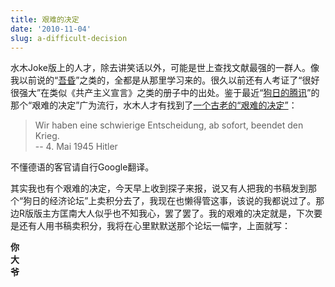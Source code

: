 ```yaml
---
title: 艰难的决定
date: '2010-11-04'
slug: a-difficult-decision
---
```


水木Joke版上的人才，除去讲笑话以外，可能是世上查找文献最强的一群人。像我以前说的“[吾昏](/cn/2010/07/married/)”之类的，全都是从那里学习来的。很久以前还有人考证了“很好很强大”在类似《共产主义宣言》之类的册子中的出处。鉴于最近“[狗日的腾讯](http://tech.sina.com.cn/i/2010-07-24/20434467150.shtml)”的那个“艰难的决定”广为流行，水木人才有找到了[一个古老的“艰难的决定”](http://www.newsmth.net/bbscon.php?bid=63&id=2578235)：

> Wir haben eine schwierige Entscheidung, ab sofort, beendet den Krieg.  
-- 4. Mai 1945 Hitler

不懂德语的客官请自行Google翻译。

其实我也有个艰难的决定，今天早上收到探子来报，说又有人把我的书稿发到那个“狗日的经济论坛”上卖积分去了，我现在也懒得管这事，该说的我都说过了。那边R版版主方匡南大人似乎也不知我心，罢了罢了。我的艰难的决定就是，下次要是还有人用书稿卖积分，我将在心里默默送那个论坛一幅字，上面就写：

**你  
大  
爷**
